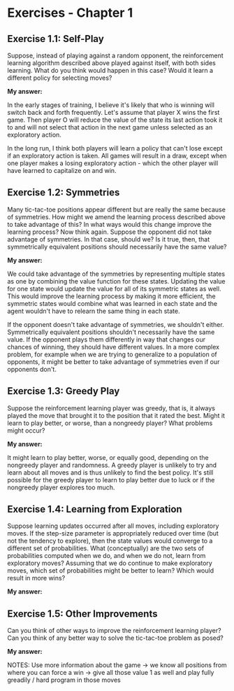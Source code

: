 # Exercises - Chapter 1

## Exercise 1.1: Self-Play

Suppose, instead of playing against a random opponent, the reinforcement learning algorithm described above played against itself, with both sides learning. What do you think would happen in this case? Would it learn a different policy for selecting moves?

**My answer:** 

In the early stages of training, I believe it's likely that who is winning will switch back and forth frequently. Let's assume that player X wins the first game. Then player O will reduce the value of the state its last action took it to and will not select that action in the next game unless selected as an exploratory action.

In the long run, I think both players will learn a policy that can't lose except if an exploratory action is taken. All games will result in a draw, except when one player makes a losing exploratory action - which the other player will have learned to capitalize on and win.

## Exercise 1.2: Symmetries

Many tic-tac-toe positions appear different but are really the same because of symmetries. How might we amend the learning process described above to take advantage of this? In what ways would this change improve the learning process? Now think again. Suppose the opponent did not take advantage of symmetries. In that case, should we? Is it true, then, that symmetrically equivalent positions should necessarily have the same value?

**My answer:** 

We could take advantage of the symmetries by representing multiple states as one by combining the value function for these states. Updating the value for one state would update the value for all of its symmetric states as well. This would improve the learning process by making it more efficient, the symmetric states would combine what was learned in each state and the agent wouldn't have to relearn the same thing in each state.

If the opponent doesn't take advantage of symmetries, we shouldn't either. Symmetrically equivalent positions shouldn't necessarily have the same value. If the opponent plays them differently in way that changes our chances of winning, they should have different values. In a more complex problem, for example when we are trying to generalize to a population of opponents, it might be better to take advantage of symmetries even if our opponents don't.

## Exercise 1.3: Greedy Play

Suppose the reinforcement learning player was greedy, that is, it always played the move that brought it to the position that it rated the best. Might it learn to play better, or worse, than a nongreedy player? What problems might occur?

**My answer:** 

It might learn to play better, worse, or equally good, depending on the nongreedy player and randomness. A greedy player is unlikely to try and learn about all moves and is thus unlikely to find the best policy. It's still possible for the greedy player to learn to play better due to luck or if the nongreedy player explores too much.

## Exercise 1.4: Learning from Exploration

Suppose learning updates occurred after all moves, including exploratory moves. If the step-size parameter is appropriately reduced over time (but not the tendency to explore), then the state values would converge to a different set of probabilities. What (conceptually) are the two sets of probabilities computed when we do, and when we do not, learn from exploratory moves? Assuming that we do continue to make exploratory moves, which set of probabilities might be better to learn? Which would result in more wins?

**My answer:** 

## Exercise 1.5: Other Improvements

Can you think of other ways to improve the reinforcement learning player? Can you think of any better way to solve the tic-tac-toe problem as posed?

**My answer:** 

NOTES:
Use more information about the game -> we know all positions from where you can force a win -> give all those value 1 as well and play fully greadily / hard program in those moves
